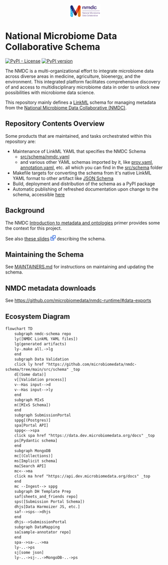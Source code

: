 <p align="center">
    <img src="images/nmdc_logo_long.jpeg" width="100" height="40"/>
</p>


# National Microbiome Data Collaborative Schema

[![PyPI - License](https://img.shields.io/pypi/l/nmdc-schema)](https://github.com/microbiomedata/nmdc-schema/blob/main/LICENSE)
[![PyPI version](https://badge.fury.io/py/nmdc-schema.svg)](https://badge.fury.io/py/nmdc-schema)

The NMDC is a multi-organizational effort to integrate microbiome data across diverse areas in medicine, agriculture, bioenergy, and the environment. This integrated platform facilitates comprehensive discovery of and access to multidisciplinary microbiome data in order to unlock new possibilities with microbiome data science.

This repository mainly defines a [LinkML](https://github.com/linkml/linkml) schema for managing metadata from the [National Microbiome Data Collaborative (NMDC)](https://microbiomedata.org/).

## Repository Contents Overview
Some products that are maintained, and tasks orchestrated within this repository are:

- Maintenance of LinkML YAML that specifies the NMDC Schema
  - [src/schema/nmdc.yaml](src/schema/nmdc.yaml)
  - and various other YAML schemas imported by it, like [prov.yaml](src/schema/prov.yaml), [annotation.yaml](src/schema/annotation.yaml), etc. all which you can find in the [src/schema](src/schema/) folder
- Makefile targets for converting the schema from it's native LinkML YAML format to other artifact like [JSON Schema](jsonschema/nmdc.schema.json)
- Build, deployment and distribution of the schema as a PyPI package
- Automatic publishing of refreshed documentation upon change to the schema, accessible [here](https://microbiomedata.github.io/nmdc-schema/)
## Background

The NMDC [Introduction to metadata and ontologies](https://microbiomedata.org/introduction-to-metadata-and-ontologies/) primer provides some the context for this project.

See also [these slides](https://microbiomedata.github.io/nmdc-schema/schema-slides.html) ![](images/16px-External.svg.png) describing the schema.

## Maintaining the Schema

See [MAINTAINERS.md](MAINTAINERS.md) for instructions on maintaining and updating the schema.

## NMDC metadata downloads

See https://github.com/microbiomedata/nmdc-runtime/#data-exports

## Ecosystem Diagram

```mermaid
flowchart TD
    subgraph nmdc-schema repo
    ly([NMDC LinkML YAML files])
    lg(generated artifacts)
    ly-.make all.->lg
    end
    subgraph Data Validation
    click ly href "https://github.com/microbiomedata/nmdc-schema/tree/main/src/schema" _top
    d[(Some data)]
    v[[Validation process]]
    v--Has input-->d
    v--Has input-->ly
    end
    subgraph MIxS
    m([MIxS Schema])
    end
    subgraph SubmissionPortal
    sppg[(Postgres)]
    spa[Portal API]
    sppg<-->spa
    click spa href "https://data.dev.microbiomedata.org/docs" _top
    ps[Pydantic schema]
    end
    subgraph MongoDB
    mc[(Collections)]
    ms[Implicit schema]
    ma[Search API]
    mc<-->ma
    click ma href "https://api.dev.microbiomedata.org/docs" _top
    end
    mc --Ingest--> sppg
    subgraph DH Template Prep
    saf[sheets_and_friends repo]
    sps([Submission Portal Schema])
    dhjs[Data Harmoizer JS, etc.]
    saf-->sps-->dhjs
    end
    dhjs-->SubmissionPortal
    subgraph DataMapping
    sa[sample-annotator repo]
    end
    spa-->sa-..->ma
    ly-..->ps
    sj[some json]
    ly-..->sj-..->MongoDB-..->ps
```
